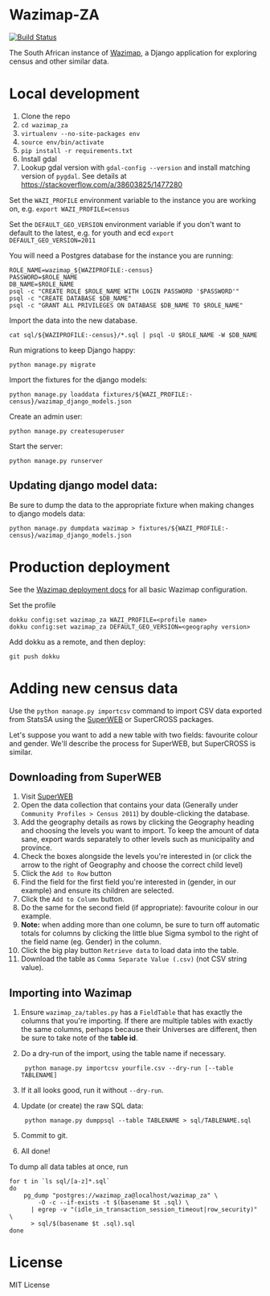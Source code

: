# Wazimap-ZA

[![Build Status](https://travis-ci.org/Code4SA/wazimap-za.svg)](http://travis-ci.org/Code4SA/wazimap-za)

The South African instance of [Wazimap](https://github.com/Code4SA/wazimap), a Django application for exploring census and other similar data.

# Local development

1. Clone the repo
2. ``cd wazimap_za``
3. ``virtualenv --no-site-packages env``
4. ``source env/bin/activate``
5. ``pip install -r requirements.txt``
6. Install gdal
7. Lookup gdal version with `gdal-config --version` and install matching version of `pygdal`. See details at https://stackoverflow.com/a/38603825/1477280

Set the `WAZI_PROFILE` environment variable to the instance you are working on, e.g.
`export WAZI_PROFILE=census`

Set the `DEFAULT_GEO_VERSION` environment variable if you don't want to default to the latest, e.g. for youth and ecd
`export DEFAULT_GEO_VERSION=2011`

You will need a Postgres database for the instance you are running:
```
ROLE_NAME=wazimap_${WAZIPROFILE:-census}
PASSWORD=$ROLE_NAME
DB_NAME=$ROLE_NAME
psql -c "CREATE ROLE $ROLE_NAME WITH LOGIN PASSWORD '$PASSWORD'"
psql -c "CREATE DATABASE $DB_NAME"
psql -c "GRANT ALL PRIVILEGES ON DATABASE $DB_NAME TO $ROLE_NAME"
```

Import the data into the new database.
```
cat sql/${WAZIPROFILE:-census}/*.sql | psql -U $ROLE_NAME -W $DB_NAME
```

Run migrations to keep Django happy:
```
python manage.py migrate
```

Import the fixtures for the django models:
```
python manage.py loaddata fixtures/${WAZI_PROFILE:-census}/wazimap_django_models.json
```

Create an admin user:
```
python manage.py createsuperuser

```
Start the server:
```
python manage.py runserver
```

## Updating django model data:

Be sure to dump the data to the appropriate fixture when making changes to django models data:
```
python manage.py dumpdata wazimap > fixtures/${WAZI_PROFILE:-census}/wazimap_django_models.json
```


# Production deployment

See the [Wazimap deployment docs](http://wazimap.readthedocs.org/en/latest/deploying.html) for all basic Wazimap configuration.

Set the profile
```
dokku config:set wazimap_za WAZI_PROFILE=<profile name>
dokku config:set wazimap_za DEFAULT_GEO_VERSION=<geography version>
```

Add dokku as a remote, and then deploy:
```
git push dokku
```

# Adding new census data

Use the ``python manage.py importcsv`` command to import CSV data exported from StatsSA using the [SuperWEB](http://interactive2.statssa.gov.za/webapi/jsf/login.xhtml) or SuperCROSS packages.

Let's suppose you want to add a new table with two fields: favourite colour and gender. We'll describe the process for SuperWEB, but SuperCROSS is similar.

## Downloading from SuperWEB

1. Visit [SuperWEB](http://interactive2.statssa.gov.za/webapi/jsf/login.xhtml)
2. Open the data collection that contains your data (Generally under ``Community Profiles > Census 2011``) by double-clicking the database.
3. Add the geography details as rows by clicking the Geography heading and choosing the levels you want to import. To keep the amount of data sane, export wards separately to other levels such as municipality and province.
4. Check the boxes alongside the levels you're interested in (or click the arrow to the right of Geography and choose the correct child level)
5. Click the ``Add to Row`` button
6. Find the field for the first field you're interested in (gender, in our example) and ensure its children are selected.
7. Click the ``Add to Column`` button.
8. Do the same for the second field (if appropriate): favourite colour in our example.
9. **Note:** when adding more than one column, be sure to turn off automatic totals for columns by clicking the little blue Sigma symbol to the right of the field name (eg. Gender) in the column.
10. Click the big play button ``Retrieve data`` to load data into the table.
11. Download the table as ``Comma Separate Value (.csv)`` (not CSV string value).

## Importing into Wazimap

1. Ensure ``wazimap_za/tables.py`` has a ``FieldTable`` that has exactly the columns that you're importing. If there are multiple tables with exactly the same columns, perhaps because their Universes are different, then be sure to take note of the **table id**.
2. Do a dry-run of the import, using the table name if necessary.

        python manage.py importcsv yourfile.csv --dry-run [--table TABLENAME]

3. If it all looks good, run it without ``--dry-run``.
4. Update (or create) the raw SQL data:

        python manage.py dumppsql --table TABLENAME > sql/TABLENAME.sql

5. Commit to git.
6. All done!

To dump all data tables at once, run
```shell
for t in `ls sql/[a-z]*.sql`
do
    pg_dump "postgres://wazimap_za@localhost/wazimap_za" \
        -O -c --if-exists -t $(basename $t .sql) \
      | egrep -v "(idle_in_transaction_session_timeout|row_security)" \
      > sql/$(basename $t .sql).sql
done
```

# License

MIT License
